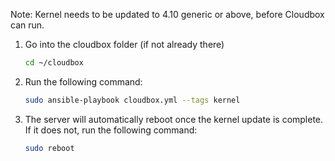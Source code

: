 Note: Kernel needs to be updated to 4.10 generic or above, before Cloudbox can run.

1. Go into the cloudbox folder (if not already there)

    ```bash
    cd ~/cloudbox
    ```

3. Run the following command:

    ```bash
    sudo ansible-playbook cloudbox.yml --tags kernel
    ```

4. The server will automatically reboot once the kernel update is complete. If it does not, run the following command: 

    ```bash
    sudo reboot
     ```